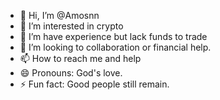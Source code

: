 - 👋 Hi, I’m @Amosnn
- 👀 I’m interested in crypto
- 🌱 I’m have experience but lack funds to trade
- 💞️ I’m looking to collaboration or financial help.
- 📫 How to reach me and help
- 😄 Pronouns: God's love.
- ⚡ Fun fact: Good people still remain.

<!---
Amosnn/Amosnn is a ✨ special ✨ repository because its `README.md` (this file) appears on your GitHub profile.
You can click the Preview link to take a look at your changes.
--->
